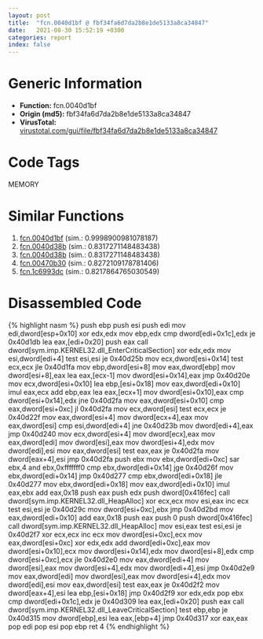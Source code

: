 ```yaml
---
layout: post
title:  "fcn.0040d1bf @ fbf34fa6d7da2b8e1de5133a8ca34847"
date:   2021-08-30 15:52:19 +0300
categories: report
index: false
---
```


# Generic Information
- **Function:** fcn.0040d1bf
- **Origin (md5):** fbf34fa6d7da2b8e1de5133a8ca34847
- **VirusTotal:** [virustotal.com/gui/file/fbf34fa6d7da2b8e1de5133a8ca34847][virustotal_ref]

# Code Tags
<span class="tag" id="MEMORY">MEMORY</span>


# Similar Functions

1. [fcn.0040d1bf][similar_1_ref] (sim.: 0.9998900981078187)
2. [fcn.0040d38b][similar_2_ref] (sim.: 0.8317271148483438)
3. [fcn.0040d38b][similar_3_ref] (sim.: 0.8317271148483438)
4. [fcn.00470b30][similar_4_ref] (sim.: 0.8272109178781406)
5. [fcn.1c6993dc][similar_5_ref] (sim.: 0.8217864765030549)


# Disassembled Code

{% highlight nasm %}
push ebp
push esi
push edi
mov edi,dword[esp+0x10]
xor edx,edx
mov ebp,edx
cmp dword[edi+0x1c],edx
je 0x40d1db
lea eax,[edi+0x20]
push eax
call dword[sym.imp.KERNEL32.dll_EnterCriticalSection]
xor edx,edx
mov esi,dword[edi+4]
test esi,esi
je 0x40d25b
mov ecx,dword[esi+0x14]
test ecx,ecx
jle 0x40d1fa
mov ebp,dword[esi+8]
mov eax,dword[ebp]
mov dword[esi+8],eax
lea eax,[ecx-1]
mov dword[esi+0x14],eax
jmp 0x40d20e
mov ecx,dword[esi+0x10]
lea ebp,[esi+0x18]
mov eax,dword[edi+0x10]
imul eax,ecx
add ebp,eax
lea eax,[ecx+1]
mov dword[esi+0x10],eax
cmp dword[esi+0x14],edx
jne 0x40d2fa
mov eax,dword[esi+0x10]
cmp eax,dword[esi+0xc]
jl 0x40d2fa
mov ecx,dword[esi]
test ecx,ecx
je 0x40d22f
mov eax,dword[esi+4]
mov dword[ecx+4],eax
mov eax,dword[esi]
cmp esi,dword[edi+4]
jne 0x40d23b
mov dword[edi+4],eax
jmp 0x40d240
mov ecx,dword[esi+4]
mov dword[ecx],eax
mov eax,dword[edi]
mov dword[esi],eax
mov dword[esi+4],edx
mov dword[edi],esi
mov eax,dword[esi]
test eax,eax
je 0x40d2fa
mov dword[eax+4],esi
jmp 0x40d2fa
push ebx
mov ebx,dword[edi+0xc]
sar ebx,4
and ebx,0xfffffff0
cmp ebx,dword[edi+0x14]
jge 0x40d26f
mov ebx,dword[edi+0x14]
jmp 0x40d277
cmp ebx,dword[edi+0x18]
jle 0x40d277
mov ebx,dword[edi+0x18]
mov eax,dword[edi+0x10]
imul eax,ebx
add eax,0x18
push eax
push edx
push dword[0x416fec]
call dword[sym.imp.KERNEL32.dll_HeapAlloc]
xor ecx,ecx
mov esi,eax
inc ecx
test esi,esi
je 0x40d29c
mov dword[esi+0xc],ebx
jmp 0x40d2bd
mov eax,dword[edi+0x10]
add eax,0x18
push eax
push 0
push dword[0x416fec]
call dword[sym.imp.KERNEL32.dll_HeapAlloc]
mov esi,eax
test esi,esi
je 0x40d2f7
xor ecx,ecx
inc ecx
mov dword[esi+0xc],ecx
mov eax,dword[esi+0xc]
xor edx,edx
add dword[edi+0xc],eax
mov dword[esi+0x10],ecx
mov dword[esi+0x14],edx
mov dword[esi+8],edx
cmp dword[esi+0xc],ecx
jle 0x40d2e0
mov eax,dword[edi+4]
mov dword[esi],eax
mov dword[esi+4],edx
mov dword[edi+4],esi
jmp 0x40d2e9
mov eax,dword[edi]
mov dword[esi],eax
mov dword[esi+4],edx
mov dword[edi],esi
mov eax,dword[esi]
test eax,eax
je 0x40d2f2
mov dword[eax+4],esi
lea ebp,[esi+0x18]
jmp 0x40d2f9
xor edx,edx
pop ebx
cmp dword[edi+0x1c],edx
je 0x40d309
lea eax,[edi+0x20]
push eax
call dword[sym.imp.KERNEL32.dll_LeaveCriticalSection]
test ebp,ebp
je 0x40d315
mov dword[ebp],esi
lea eax,[ebp+4]
jmp 0x40d317
xor eax,eax
pop edi
pop esi
pop ebp
ret 4
{% endhighlight %}


[similar_1_ref]: /report/fcn.0040d1bf@6f11dca39a331a6e158b2810d4d8234f
[similar_2_ref]: /report/fcn.0040d38b@6f11dca39a331a6e158b2810d4d8234f
[similar_3_ref]: /report/fcn.0040d38b@fbf34fa6d7da2b8e1de5133a8ca34847
[similar_4_ref]: /report/fcn.00470b30@4fe6510221c33bf023f6abed461fc13f
[similar_5_ref]: /report/fcn.1c6993dc@2d079ba83dda3113f0607d58292b7a26
[virustotal_ref]: https://www.virustotal.com/gui/file/fbf34fa6d7da2b8e1de5133a8ca34847